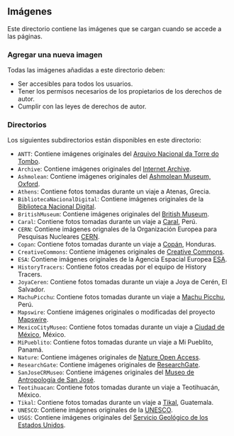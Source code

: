 ## Imágenes

Este directorio contiene las imágenes que se cargan cuando se accede a las páginas.

### Agregar una nueva imagen

Todas las imágenes añadidas a este directorio deben:

- Ser accesibles para todos los usuarios.
- Tener los permisos necesarios de los propietarios de los derechos de autor.
- Cumplir con las leyes de derechos de autor.

### Directorios

Los siguientes subdirectorios están disponibles en este directorio:

- `ANTT`: Contiene imágenes originales del [Arquivo Nacional da Torre do Tombo](https://digitarq.arquivos.pt/).
- `Archive`: Contiene imágenes originales del [Internet Archive](https://archive.org/).
- `Ashmolean`: Contiene imágenes originales del [Ashmolean Museum, Oxford](https://www.ashmolean.org/).
- `Athens`: Contiene fotos tomadas durante un viaje a Atenas, Grecia.
- `BibliotecaNacionalDigital`: Contiene imágenes originales de la [Biblioteca Nacional Digital](https://bndigital.bnportugal.gov.pt/).
- `BritishMuseum`: Contiene imágenes originales del [British Museum](https://www.britishmuseum.org/collection/).
- `Caral`: Contiene fotos tomadas durante un viaje a [Caral](https://www.zonacaral.gob.pe), Perú.
- `CERN`: Contiene imágenes orignales de la Organización Europea para Pesquisas Nucleares [CERN](https://home.cern/).
- `Copan`: Contiene fotos tomadas durante un viaje a [Copán](https://ihah.hn/parque-arqueologico-copan/), Honduras.
- `CreativeCommons`: Contiene imágenes originales de [Creative Commons](https://creativecommons.org/).
- `ESA`: Contiene imágenes originales de la Agencia Espacial Europea [ESA](https://www.esa.int/).
- `HistoryTracers`: Contiene fotos creadas por el equipo de History Tracers.
- `JoyaCeren`: Contiene fotos tomadas durante un viaje a Joya de Cerén, El Salvador.
- `MachuPicchu`: Contiene fotos tomadas durante un viaje a [Machu Picchu](https://www.machupicchu.gob.pe/), Perú.
- `Mapswire`: Contiene imágenes originales o modificadas del proyecto [Mapswire](http://mapswire.com/).
- `MexicoCityMuseo`: Contiene fotos tomadas durante un viaje a [Ciudad de México](https://www.inah.gob.mx), México.
- `MiPueblito`: Contiene fotos tomadas durante un viaje a Mi Pueblito, Panamá.
- `Nature`: Contiene imágenes originales de [Nature Open Access](https://www.nature.com/nature-portfolio/open-access).
- `ResearchGate`: Contiene imágenes originales de [ResearchGate](http://researchgate.net/).
- `SanJoseCRMuseo`: Contiene imágenes originales del [Museo de Antropología de San José](https://www.museocostarica.go.cr/).
- `Teotihuacan`: Contiene fotos tomadas durante un viaje a Teotihuacán, México.
- `Tikal`: Contiene fotos tomadas durante un viaje a [Tikal](https://tikalnationalpark.org/), Guatemala.
- `UNESCO`: Contiene imágenes originales de la [UNESCO](https://whc.unesco.org/).
- `USGS`: Contiene imágenes originales del [Servicio Geológico de los Estados Unidos](https://www.usgs.gov/media/images/water-cycle-png).
